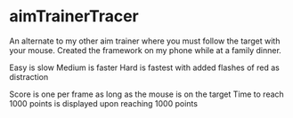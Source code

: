 # aimTrainerTracer
An alternate to my other aim trainer where you must follow the target with your mouse. Created the framework on my phone while at a family dinner.

Easy is slow
Medium is faster
Hard is fastest with added flashes of red as distraction

Score is one per frame as long as the mouse is on the target
Time to reach 1000 points is displayed upon reaching 1000 points
